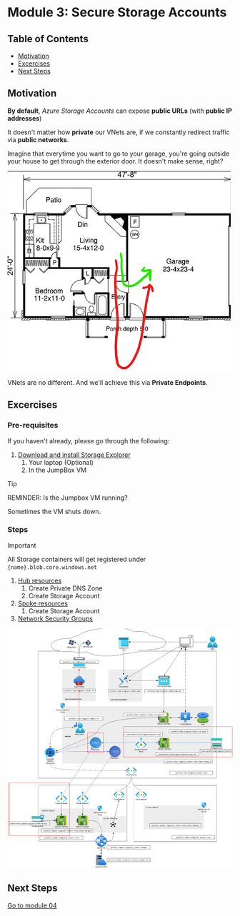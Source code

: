# Module 3: Secure Storage Accounts

## Table of Contents

- [Motivation](#motivation)
- [Excercises](#excercises)
- [Next Steps](#next-steps)

## Motivation

**By default**, _Azure Storage Accounts_ can expose **public URLs** (with **public IP addresses**)

It doesn't matter how **private** our VNets are, if we constantly redirect traffic via **public networks**.

Imagine that everytime you want to go to your garage, you're going outside your house to get through the exterior door. It doesn't make sense, right?

![garage](../../../assets/img/garage.png)

VNets are no different. And we'll achieve this via **Private Endpoints**.

## Excercises

### Pre-requisites

If you haven't already, please go through the following:

1. [Download and install Storage Explorer](./storage_explorer.md)
   1. Your laptop (Optional)
   1. In the JumpBox VM

> [!TIP]
> REMINDER: Is the Jumpbox VM running?

Sometimes the VM shuts down.

### Steps

> [!IMPORTANT]
> All Storage containers will get registered under `{name}.blob.core.windows.net`

1. [Hub resources](hub/README.md)
   1. Create Private DNS Zone
   1. Create Storage Account
1. [Spoke resources](spoke/README.md)
   1. Create Storage Account
1. [Network Security Groups](nsg.md)

![Diagram](../../../assets/img/azure/solution/diagrams/03.png)

## Next Steps

[Go to module 04](../04/README.md)
